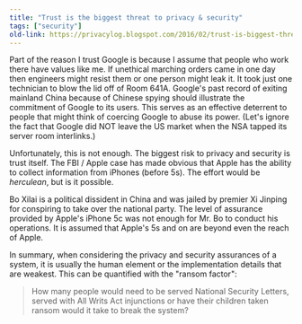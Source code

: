```yaml
---
title: "Trust is the biggest threat to privacy & security"
tags: ["security"]
old-link: https://privacylog.blogspot.com/2016/02/trust-is-biggest-threat-to-privacy.html
---
```


Part of the reason I trust Google is because I assume that people who work there have values like me. If unethical marching orders came in one day then engineers might resist them or one person might leak it. It took just one technician to blow the lid off of Room 641A. Google's past record of exiting mainland China because of Chinese spying should illustrate the commitment of Google to its users. This serves as an effective deterrent to people that might think of coercing Google to abuse its power. (Let's ignore the fact that Google did NOT leave the US market when the NSA tapped its server room interlinks.)

Unfortunately, this is not enough. The biggest risk to privacy and security is trust itself. The FBI / Apple case has made obvious that Apple has the ability to collect information from iPhones (before 5s). The effort would be *herculean*, but is it possible.

Bo Xilai is a political dissident in China and was jailed by premier Xi Jinping for conspiring to take over the national party. The level of assurance provided by Apple's iPhone 5c was not enough for Mr. Bo to conduct his operations. It is assumed that Apple's 5s and on are beyond even the reach of Apple.

In summary, when considering the privacy and security assurances of a system, it is usually the human element or the implementation details that are weakest. This can be quantified with the "ransom factor":

> How many people would need to be served National Security Letters, served with All Writs Act injunctions or have their children taken ransom would it take to break the system?
